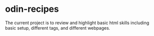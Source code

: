 # odin-recipes

The current project is to review and highlight basic html skills including basic setup, different tags, and different webpages.